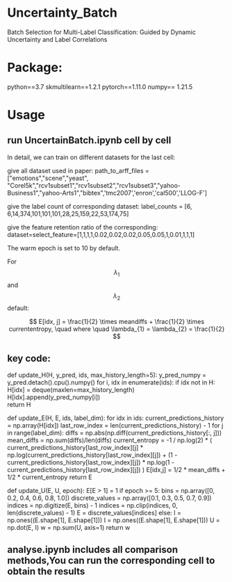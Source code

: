 # Uncertainty_Batch
Batch Selection for Multi-Label Classification: Guided by Dynamic Uncertainty and Label Correlations

# Package:
python==3.7
skmultilearn==1.2.1
pytorch==1.11.0 
numpy== 1.21.5

# Usage

## run UncertainBatch.ipynb cell by cell
   
In detail, we can train on different datasets for the last cell: 

give all dataset used in paper: path_to_arff_files = ["emotions","scene","yeast", "Corel5k","rcv1subset1","rcv1subset2","rcv1subset3","yahoo-Business1","yahoo-Arts1","bibtex",'tmc2007','enron','cal500','LLOG-F']

give the label count of corresponding dataset: label_counts = [6, 6,14,374,101,101,101,28,25,159,22,53,174,75]

give the feature retention ratio of the corresponding: dataset=select_feature=[1,1,1,1,0.02,0.02,0.02,0.05,0.05,1,0.01,1,1,1]

The warm epoch is set to 10 by default.

For $$\lambda_{1}$$ and $$\lambda_{2}$$ default:

$$
E[idx, j] = \frac{1}{2} \times meandiffs + \frac{1}{2} \times currententropy, \quad where \quad \lambda_{1} = \lambda_{2} = \frac{1}{2}
$$


## key code:

def update_H(H, y_pred, ids, max_history_length=5):
    y_pred_numpy = y_pred.detach().cpu().numpy()
    for i, idx in enumerate(ids):
        if idx not in H:
            H[idx] = deque(maxlen=max_history_length) 
        H[idx].append(y_pred_numpy[i])  
    return H

def update_E(H, E, ids, label_dim):
    for idx in ids:
        current_predictions_history = np.array(H[idx])
        last_row_index = len(current_predictions_history) - 1
        for j in range(label_dim): 
            diffs = np.abs(np.diff(current_predictions_history[:, j]))
            mean_diffs = np.sum(diffs)/len(diffs)
            current_entropy = -1 / np.log(2) * (
                current_predictions_history[last_row_index][j] * np.log(current_predictions_history[last_row_index][j]) 
                + (1 - current_predictions_history[last_row_index][j]) * np.log(1 - current_predictions_history[last_row_index][j])
            )
            E[idx,j] = 1/2 * mean_diffs + 1/2 * current_entropy
    return E

def update_U(E, U, epoch):
    E[E > 1] = 1
    if epoch >= 5:
        bins = np.array([0, 0.2, 0.4, 0.6, 0.8, 1.0])
        discrete_values = np.array([0.1, 0.3, 0.5, 0.7, 0.9])
        indices = np.digitize(E, bins) - 1
        indices = np.clip(indices, 0, len(discrete_values) - 1)
        E = discrete_values[indices]
    else:
        I = np.ones((E.shape[1], E.shape[1]))
    I = np.ones((E.shape[1], E.shape[1]))
    U = np.dot(E, I)
    w = np.sum(U, axis=1)
    return w





## analyse.ipynb includes all comparison methods,You can run the corresponding cell to obtain the results
